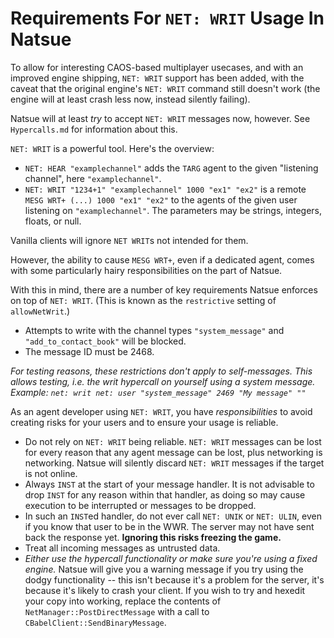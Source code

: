 # Requirements For `NET: WRIT` Usage In Natsue

To allow for interesting CAOS-based multiplayer usecases, and with an improved engine shipping, `NET: WRIT` support has been added, with the caveat that the original engine's `NET: WRIT` command still doesn't work (the engine will at least crash less now, instead silently failing).

Natsue will at least _try_ to accept `NET: WRIT` messages now, however. See `Hypercalls.md` for information about this.

`NET: WRIT` is a powerful tool. Here's the overview:

* `NET: HEAR "examplechannel"` adds the `TARG` agent to the given "listening channel", here `"examplechannel"`.
* `NET: WRIT "1234+1" "examplechannel" 1000 "ex1" "ex2"` is a remote `MESG WRT+ (...) 1000 "ex1" "ex2"` to the agents of the given user listening on `"examplechannel"`. The parameters may be strings, integers, floats, or null.

Vanilla clients will ignore `NET WRIT`s not intended for them.

However, the ability to cause `MESG WRT+`, even if a dedicated agent, comes with some particularly hairy responsibilities on the part of Natsue.

With this in mind, there are a number of key requirements Natsue enforces on top of `NET: WRIT`. (This is known as the `restrictive` setting of `allowNetWrit`.)

* Attempts to write with the channel types `"system_message"` and `"add_to_contact_book"` will be blocked.
* The message ID must be 2468.

_For testing reasons, these restrictions don't apply to self-messages. This allows testing, i.e. the writ hypercall on yourself using a system message. Example: `net: writ net: user "system_message" 2469 "My message" ""`_

As an agent developer using `NET: WRIT`, you have _responsibilities_ to avoid creating risks for your users and to ensure your usage is reliable.

* Do not rely on `NET: WRIT` being reliable. `NET: WRIT` messages can be lost for every reason that any agent message can be lost, plus networking is networking. Natsue will silently discard `NET: WRIT` messages if the target is not online.
* Always `INST` at the start of your message handler. It is not advisable to drop `INST` for any reason within that handler, as doing so may cause execution to be interrupted or messages to be dropped.
* In such an `INST`ed handler, do not ever call `NET: UNIK` or `NET: ULIN`, even if you know that user to be in the WWR. The server may not have sent back the response yet. **Ignoring this risks freezing the game.**
* Treat all incoming messages as untrusted data.
* _Either use the hypercall functionality or make sure you're using a fixed engine._ Natsue will give you a warning message if you try using the dodgy functionality -- this isn't because it's a problem for the server, it's because it's likely to crash your client. If you wish to try and hexedit your copy into working, replace the contents of `NetManager::PostDirectMessage` with a call to `CBabelClient::SendBinaryMessage`.
